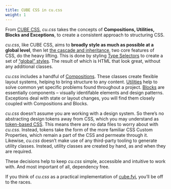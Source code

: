 ```yaml
---
title: CUBE CSS in cu.css
weight: 1
---
```


From [CUBE CSS](https://cube.fyi/), *cu.css* takes the concepts of **Compositions, Utilities, Blocks and Exceptions**, to create a consistent approach to structuring CSS.

*cu.css*, like CUBE CSS, aims to **broadly style as much as possible at a global level**, then let [the cascade and inheritance](https://developer.mozilla.org/en-US/docs/Learn/CSS/Building_blocks/Cascade_and_inheritance), two core features of CSS, do the heavy lifting. This is done by styling [Type Selectors](https://developer.mozilla.org/en-US/docs/Learn/CSS/Building_blocks/Selectors#types_of_selectors) to create a set of [“global” styles](/docs/global/). The result of which is HTML that look great, without any additional classes. 

*cu.css* includes a handful of [Compositions](/docs/compositions/). These classes create flexible layout systems, helping to bring structure to any content. [Utilities](/docs/utilities/) help to solve common yet specific problems found throughout a project. [Blocks](/docs/blocks/) are essentially components – visually identifable elements and design patterns. Exceptions deal with state or layout changes, you will find them closely coupled with Compositions and Blocks.

*cu.css* doesn’t assume you are working with a design system. So there’s no abstracting design tokens away from CSS, which you may understand as [token-based CSS](https://cube.fyi/utility.html#token-based-css). This means there are no data files to worry about with *cu.css*. Instead, tokens take the form of the more familiar CSS Custom Properties, which remain a part of the CSS and permeate through it. Likewise, *cu.css* doesn’t make use of any third-party tooling to generate utility classes. Instead, utility classes  are created by hand, as and when they are required. 

These decisions help to keep *cu.css* simple, accessible and intuitive to work with. And most important of all, dependency free.

If you think of *cu.css* as a practical implementation of [cube.fyi](https://cube.fyi/), you’ll be off to the races.